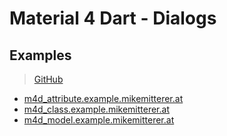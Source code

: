 # Material 4 Dart - Dialogs

## Examples
> [GitHub](https://github.com/MikeMitterer/m4d_directive)

   - [m4d_attribute.example.mikemitterer.at](http://m4d_attribute.example.mikemitterer.at)
   - [m4d_class.example.mikemitterer.at](http://m4d_class.example.mikemitterer.at)
   - [m4d_model.example.mikemitterer.at](http://m4d_model.example.mikemitterer.at)
 
